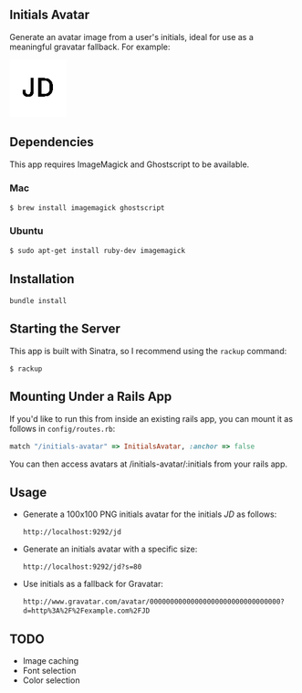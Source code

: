 Initials Avatar
---------------

Generate an avatar image from a user's initials, ideal for use as a meaningful gravatar fallback. For example:

![Example avatar](example.png)


## Dependencies

This app requires ImageMagick and Ghostscript to be available.

### Mac

```shell
$ brew install imagemagick ghostscript
```

### Ubuntu

```shell
$ sudo apt-get install ruby-dev imagemagick
```


## Installation

```shell
bundle install
```


## Starting the Server

This app is built with Sinatra, so I recommend using the `rackup` command:

```shell
$ rackup
```


## Mounting Under a Rails App

If you'd like to run this from inside an existing rails app, you can mount it as follows in `config/routes.rb`:

```ruby
match "/initials-avatar" => InitialsAvatar, :anchor => false
```

You can then access avatars at /initials-avatar/:initials from your rails app.


## Usage

-   Generate a 100x100 PNG initials avatar for the initials *JD* as follows:

    ```
    http://localhost:9292/jd
    ```

-   Generate an initials avatar with a specific size:

    ```
    http://localhost:9292/jd?s=80
    ```

-   Use initials as a fallback for Gravatar:

    ```
    http://www.gravatar.com/avatar/00000000000000000000000000000000?d=http%3A%2F%2Fexample.com%2FJD
    ```


## TODO

-   Image caching
-   Font selection
-   Color selection

